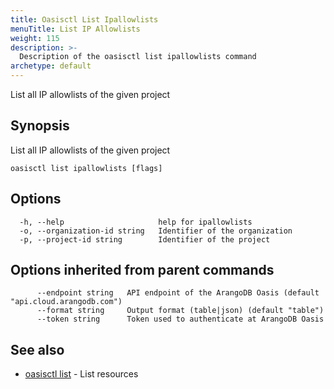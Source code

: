 ```yaml
---
title: Oasisctl List Ipallowlists
menuTitle: List IP Allowlists
weight: 115
description: >-
  Description of the oasisctl list ipallowlists command
archetype: default
---
```

List all IP allowlists of the given project

## Synopsis

List all IP allowlists of the given project

```
oasisctl list ipallowlists [flags]
```

## Options

```
  -h, --help                     help for ipallowlists
  -o, --organization-id string   Identifier of the organization
  -p, --project-id string        Identifier of the project
```

## Options inherited from parent commands

```
      --endpoint string   API endpoint of the ArangoDB Oasis (default "api.cloud.arangodb.com")
      --format string     Output format (table|json) (default "table")
      --token string      Token used to authenticate at ArangoDB Oasis
```

## See also

* [oasisctl list](_index.md)	 - List resources

